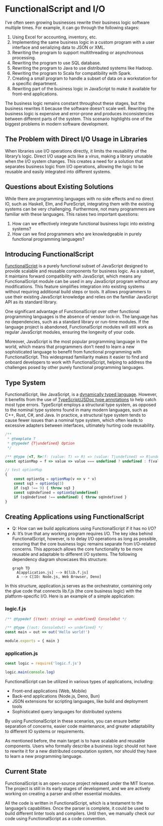 # FunctionalScript and I/O

I’ve often seen growing businesses rewrite their business logic software multiple times. 
For example, it can go through the following stages:

1. Using Excel for accounting, inventory, etc.
2. Implementing the same business logic in a custom program with a user interface and serializing data to JSON or XML.
3. Rewriting the program to support multithreading or asynchronous processing.
4. Rewriting the program to use SQL database.
5. Rewriting the program to Java to use distributed systems like Hadoop.
6. Rewriting the program to Scala for compatibility with Spark.
7. Creating a small program to handle a subset of data on a workstation for a specific department.
8. Rewriting part of the business logic in JavaScript to make it available for front-end applications.

The business logic remains constant throughout these stages, but the business rewrites it because the software 
doesn’t scale well. Rewriting the business logic is expensive and error-prone and produces inconsistencies between 
different parts of the system. This scenario highlights one of the biggest problems in modern software development.

## The Problem with Direct I/O Usage in Libraries

When libraries use I/O operations directly, it limits the reusability of the library’s logic. Direct I/O usage acts 
like a virus, making a library unusable when the I/O system changes. This creates a need for a solution that 
separates business logic from I/O operations, allowing the logic to be reusable and easily integrated into different 
systems.

## Questions about Existing Solutions

While there are programming languages with no side effects and no direct IO, such as Haskell, Elm, and PureScript, 
integrating them with the existing systems can be very challenging. Furthermore, not many programmers are familiar 
with these languages. This raises two important questions:

1. How can we effectively integrate functional business logic into existing systems?
2. How can we find programmers who are knowledgeable in purely functional programming languages?

## Introducing FunctionalScript

[FunctionalScript](https://github.com/functionalscript/functionalscript) is a purely functional subset of JavaScript 
designed to provide scalable and reusable components for  business logic. As a subset, it maintains forward 
compatibility with JavaScript, which means any FunctionalScript module can be used in any JavaScript program 
without any modifications. This feature simplifies integration into existing systems without requiring additional 
build steps or tools. It allows programmers to use their existing JavaScript knowledge and relies on the familiar 
JavaScript API as its standard library.

One significant advantage of FunctionalScript over other functional programming languages is the absence of vendor 
lock-in. The language has no dependencies, such as a standard library or run-time modules. If the language project is 
abandoned, FunctionalScript modules will still work as regular JavaScript modules, ensuring the longevity of your code.

Moreover, JavaScript is the most popular programming language in the world, which means that programmers don’t need 
to learn a new sophisticated language to benefit from functional programming with FunctionalScript. This widespread familiarity makes it easier to find and onboard developers to work with FunctionalScript, helping to address the challenges posed by other purely functional programming languages.

## Type System

FunctionalScript, like JavaScript, is a [dynamically typed language](https://en.wikipedia.org/wiki/Dynamic_programming_language). However, it benefits from the use of [TypeScript/JSDoc type annotations](https://www.typescriptlang.org/docs/handbook/jsdoc-supported-types.html) to help catch most type errors. TypeScript employs a structural type system, as opposed to the nominal type systems found in many modern languages, such as C++, Rust, C#, and Java. In practice, a structural type system tends to cause fewer issues than a nominal type system, which often leads to excessive adapters between interfaces, ultimately hurting code reusability.

```js
/**
 * @template T
 * @typedef {T|undefined} Option
 */

/** @type {<T, R>(f: (value: T) => R) => (value: T|undefined) => R|undefined} */
const optionMap = f => value => value === undefined ? undefined : f(value)

// test optionMap
{
    const optionSq = optionMap(v => v * v)
    const sq3 = optionSq(3)
    if (sq3 !== 9) { throw sq3 }
    const sqUndefined = optionSq(undefined)
    if (sqUndefined !== undefined) { throw sqUndefined }
}
```

## Creating Applications using FunctionalScript

- Q: How can we build applications using FunctionalScript if it has no I/O?
- A: It’s true that any working program requires I/O. The key idea behind FunctionalScript, however, is to delay I/O operations as long as possible, ensuring that the core business logic remains separate from I/O-related concerns. This approach allows the core functionality to be more reusable and adaptable to different I/O systems. The following dependency diagram showcases this structure:
  ```mermaid
  graph TD
    A[application.js] --> B[lib.f.js]
    A --> C[IO: Node.js, Web Browser, Deno]
  ```

In this structure, application.js serves as the orchestrator, containing only the glue code that connects lib.f.js (the core business logic) with the platform-specific I/O. Here is an example of a simple application:

### logic.f.js

```js
/** @typedef {(text: string) => undefined} ConsoleOut */

/** @type {(out: ConsoleOut) => undefined} */
const main = out => out('Hello world!')

module.exports = { main }
```

### application.js

```js
const logic = require('logic.f.js')

logic.main(console.log)
```

FunctionalScript can be utilized in various types of applications, including:

- Front-end applications (Web, Mobile)
- Back-end applications (Node.js, Deno, Bun)
- JSON extensions for scripting languages, like build and deployment tools
- Sophisticated query languages for distributed systems

By using FunctionalScript in these scenarios, you can ensure better separation of concerns, easier code maintenance, and greater adaptability to different IO systems or requirements.

As mentioned before, the main target is to have scalable and reusable components. Users who formally describe a business logic should not have to rewrite it for a new distributed computation system, nor should they have to learn a new programming language.

## Current State

FunctionalScript is an open-source project released under the MIT license. The project is still in its early stages of development, and we are actively working on creating a parser and other essential modules.

All the code is written in FunctionalScript, which is a testament to the language’s capabilities. Once the parser is complete, it could be used to build different linter tools and compilers. Until then, we manually check our code using FunctionalScript as a code convention.
